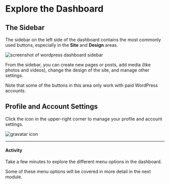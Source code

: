 # Explore the Dashboard

## The Sidebar

The sidebar on the left side of the dashboard contains the most commonly used buttons, especially in the **Site** and **Design** areas.

<img src="{{site.baseurl}}/img/wordpress/dashboard expanded.png" alt="screenshot of wordpress dashboard sidebar">

From the sidebar, you can create new pages or posts, add media (like photos and videos), change the design of the site, and manage other settings.

Note that some of the buttons in this area only work with paid WordPress accounts.

## Profile and Account Settings

Click the icon in the upper-right corner to manage your profile and account settings.

<img src="{{site.baseurl}}/img/wordpress/gravatar.png" alt="gravatar icon">

<hr>

#### Activity

Take a few minutes to explore the different menu options in the dashboard.

Some of these menu options will be covered in more detail in the next module.
